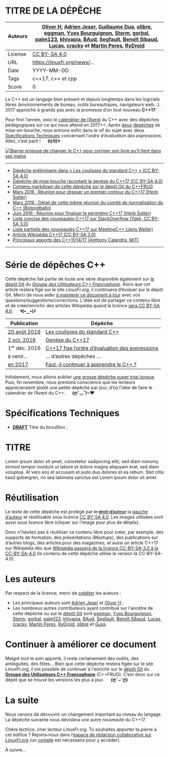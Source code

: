 TITRE DE LA DÉPÊCHE
===============================

Auteurs | [Oliver H](https://linuxfr.org/users/oliver_h), [Adrien Jeser](https://linuxfr.org/users/jeser), [Guillaume Dua](https://github.com/GuillaumeDua), [olibre](https://github.com/olibre), [eggman](https://linuxfr.org/users/eggman), [Yves Bourguignon](https://linuxfr.org/users/biomin), [Storm](https://linuxfr.org/users/storm--2), [gorbal](https://linuxfr.org/users/gorbal), [palm123](https://linuxfr.org/users/palm123), [khivapia](https://linuxfr.org/users/khivapia), [BAud](https://linuxfr.org/users/baud), [Segfault](https://linuxfr.org/users/elly), [Benoît Sibaud](https://linuxfr.org/users/oumph), [Lucas](https://linuxfr.org/users/george), [cracky](https://linuxfr.org/users/cracky) et [Martin Peres](https://linuxfr.org/users/mupuf), [RyDroid](https://linuxfr.org/users/rydroid)
--------|------------------------------
License | [CC BY-SA 4.0](http://creativecommons.org/licenses/by-sa/4.0/deed.fr)
URL     | https://linuxfr.org/news/...
Date    | YYYY-MM-DD
Tags    | c++17, c++ et cpp
Score   |   0

Le C++ est un langage bien présent et depuis longtemps dans les logiciels libres (environnements de bureau, outils bureautiques, navigateurs web…). 2017 approche à grands pas avec la promesse d’un tout nouveau **C++17**.
    
Pour finir l’année, voici le [calendrier de l’Avent][avent] du C++ avec des dépêches pédagogiques sur ce qui nous attend en 2017++. Après [deux][1] [dépêches][2] de mise-en-bouche, nous entrons enfin dans le vif du sujet avec deux [Spécifications Techniques][TS] concernant l’*ordre d’évaluation des expressions*. Allez, c’est parti ! &emsp; **ᕕ(ᐛ)ᕗ**
    
[avent]: https://fr.wikipedia.org/wiki/Calendrier_de_l'Avent
[1]: https://linuxfr.org/news/les-coulisses-du-standard-cpp
[2]: https://linuxfr.org/news/c-17-genese-d-une-version-mineure
[TS]: https://linuxfr.org/news/les-coulisses-du-standard-cpp#technical-specification-ts


[![Bjarne propose de changer le C++ pour corriger son livre qu'il tient dans ses mains](http://cpp-frug.github.io/materials/images/cpp17-bjarne-ordre-evaluation.png)](https://github.com/cpp-frug/materials/blob/gh-pages/images/README.md#un-bogue-dans-le-livre-de-bjarne)
 

----

* [Dépêche préliminaire dans « Les coulisses du standard C++ » (CC BY-SA 4.0)](https://linuxfr.org/news/les-coulisses-du-standard-cpp)
* [Dépêche de mise bouche racontant la genèse du C++17 (CC BY-SA 4.0)](https://linuxfr.org/news/c-17-genese-d-une-version-mineure)
* [Contenu markdown de cette dépêche sur le dépôt Git du C++FRUG](https://github.com/cpp-frug/materials/blob/gh-pages/news/2016-12-01_Cpp17-ordre-evaluation.md)
* [Mars 2016 : Réunion pour dresser un premier contour du C++17 (Herb Sutter)](https://isocpp.org/blog/2016/03/trip-report-jax-sutter)
* [Mars 2016 : Détail de cette même réunion du comité de normalisation du C++ (Botondballo)](https://botondballo.wordpress.com/2016/03/21/trip-report-c-standards-meeting-in-jacksonville-february-2016/)
* [Juin 2016 : Réunion pour finaliser le périmètre C++17 (Herb Sutter)](https://herbsutter.com/2016/06/30/trip-report-summer-iso-c-standards-meeting-oulu/)
* [Liste concise des nouveautés C++17 sur StackOverflow (Yakk, CC BY-SA 3.0)](http://stackoverflow.com/a/38060437/938111)
* [Liste partielle des nouveautés C++17 sur MeetingC++ (Jens Weller)](https://meetingcpp.com/index.php/br/items/final-features-of-c17.html)
* [Article Wikipédia C++17 (CC BY-SA 3.0)](https://en.wikipedia.org/wiki/C%2B%2B17)
* [Principaux apports des C++11/14/17 (Anthony Calandra, MIT)](https://github.com/AnthonyCalandra/modern-cpp-features/blob/master/README.md)

----

Série de dépêches C++
=====================
    
Cette dépêche fait partie de toute une série disponible également sur [le dépôt Git][dG] du [*Groupe des Utilisateurs C++ Francophone*][CppFRUG]. Alors que cet article restera figé sur le site *LinuxFr.org*, il continuera d’évoluer sur le dépôt Git. Merci de nous aider [à maintenir ce document à jour][md] avec vos questions/suggestions/corrections. L’idée est de partager ce contenu libre et de créer/enrichir des articles Wikipédia quand la licence [sera CC BY-SA 4.0](https://meta.wikimedia.org/wiki/Terms_of_use/Creative_Commons_4.0/fr). &emsp; **٩(•‿•)۶**
    
[dG]: https://github.com/cpp-frug/materials
[CppFRUG]: http://linuxfr.org/news/douzieme-rencontre-parisienne-c-mercredi-27-avril-2016#historique-des-rencontres-c-francophones
[md]: https://github.com/cpp-frug/materials/blob/gh-pages/news/README.md#pour-contribuer
    
Publication       | Dépêche                        
------------------|-------------------------------------------------
[20 août 2016][L1]|[Les coulisses du standard C++][G1]
[ 2 oct. 2016][L2]|[Genèse du C++17][G2]
1ᵉʳ déc. 2016     |[C++17 fixe l’ordre d’évaluation des expressions][G3]
à venir…          |… d’autres dépêches … 
[en 2017][LE]     |[Faut-il continuer à apprendre le C++ ?][GE]
    
Initialement, nous allions publier [une grosse dépêche super trop longue](https://github.com/cpp-frug/materials/blob/gh-pages/news/2016_n3_Cpp17_Nouveautes-du-langage.md). Puis, fin novembre, nous prenions conscience que les lecteurs apprécieraient plutôt une petite dépêche par jour, d’où l’idée de faire le calendrier de l’Avent du C++. &emsp; **(ღˇ◡ˇ)~♥**
    
[L1]: https://linuxfr.org/news/les-coulisses-du-standard-cpp
[L2]: https://linuxfr.org/news/cpp17-ameliore-les-lambdas-et-attribut-s
[LE]: https://linuxfr.org/news/faut-il-continuer-a-apprendre-le-cpp
    
[G1]: https://github.com/cpp-frug/materials/blob/gh-pages/news/2016_n1_Coulisses-du-standard.md
[G2]: https://github.com/cpp-frug/materials/blob/gh-pages/news/2016_n2_Cpp17_Genese-d-une-version-mineure.md
[G3]: https://github.com/cpp-frug/materials/blob/gh-pages/news/2016-12-01_Cpp17-ordre-evaluation.md
[GE]: https://github.com/cpp-frug/materials/blob/gh-pages/news/2017_n14_Faut-il-apprendre-le-Cpp.md

Spécifications Techniques
=========================
    
* [**DRAFT**](https://wg21.link/DRAFT) Titre du brouillion ; 

TITRE
========

Lorem ipsum dolor sit amet, consetetur sadipscing elitr, sed diam nonumy eirmod
tempor invidunt ut labore et dolore magna aliquyam erat, sed diam voluptua. At
vero eos et accusam et justo duo dolores et ea rebum. Stet clita kasd gubergren,
no sea takimata sanctus est Lorem ipsum dolor sit amet.

Réutilisation
=============
    
Le texte de cette dépêche est protégé par ~~le [droit d’auteur](https://fr.wikipedia.org/wiki/Droit_d%27auteur#Droit_d.E2.80.99auteur_traditionnel_vs._licences_de_libre_diﬀusion)~~ la [gauche d’auteur](https://fr.wikipedia.org/wiki/Gauche_d'auteur) et réutilisable sous licence [CC BY-SA 4.0](https://creativecommons.org/licenses/by-sa/4.0/deed.fr). Les images utilisées sont aussi sous licence libre (cliquer sur l'image pour plus de détails).
    
Donc n'hésitez pas à réutiliser ce contenu libre pour créer, par exemple, des supports de formation, des présentations _(Meetups)_, des publications sur d’autres blogs, des articles pour des magazines, et aussi un article C++17 sur Wikipédia dès que [Wikipédia passera de la licence CC-BY-SA-3.0 à la CC-BY-SA-4.0](https://meta.wikimedia.org/wiki/Terms_of_use/Creative_Commons_4.0) (le contenu de cette dépêche utilise la version la CC-BY-SA-4.0).
    

Les auteurs
===========
    
Par respect de la licence, merci de [créditer](https://fr.wiktionary.org/wiki/cr%C3%A9diter#Verbe) les auteurs :
    
* Les principaux auteurs sont [Adrien Jeser](https://linuxfr.org/users/jeser) et [Oliver H](https://linuxfr.org/users/oliver_h) ;
* Les nombreux autres contributeurs ayant contribué sur l'ancêtre de cette dépêche ou sur le [dépôt Git](https://github.com/cpp-frug/materials) sont [eggman](https://linuxfr.org/users/eggman), [Yves Bourguignon](https://linuxfr.org/users/biomin), [Storm](https://linuxfr.org/users/storm--2), [gorbal](https://linuxfr.org/users/gorbal), [palm123](https://linuxfr.org/users/palm123), [khivapia](https://linuxfr.org/users/khivapia), [BAud](https://linuxfr.org/users/baud), [Segfault](https://linuxfr.org/users/elly), [Benoît Sibaud](https://linuxfr.org/users/oumph), [Lucas](https://linuxfr.org/users/george), [cracky](https://linuxfr.org/users/cracky), [Martin Peres](https://linuxfr.org/users/mupuf), [RyDroid](https://linuxfr.org/users/rydroid), [olibre](https://github.com/olibre) et [Guss](https://github.com/GuillaumeDua).
    

Continuer à améliorer ce document
=================================
    
Malgré tout le soin apporté, il reste certainement des oublis, des ambiguïtés, des fôtes... Bien que cette dépêche restera figée sur le site *LinuxFr.org*, il est possible de continuer à l'enrichir sur le [dépôt Git](https://github.com/cpp-frug/materials/blob/gh-pages/news/2016_n3_Cpp17_Nouveautes-du-langage.md) du [**Groupe des Utilisateurs C++ Francophone**](http://linuxfr.org/news/douzieme-rencontre-parisienne-c-mercredi-27-avril-2016#historique-des-rencontres-c-francophones) (C++FRUG). C’est donc sur ce dépôt que se trouve les versions les plus à jour. &emsp; **(ღ˘⌣˘ღ)**

La suite
========
    
Nous venons de découvrir un changement important au niveau du langage. La dépêche suivante nous dévoilera une autre nouveauté du C++17.
    
Chère lectrice, cher lecteur _LinuxFr.org_. Tu souhaites apporter ta pierre à cet édifice ? Rejoins‐nous dans l’[espace de rédaction collaborative sur _LinuxFr.org_](https://linuxfr.org/redaction) (un [compte](https://linuxfr.org/compte/inscription) est nécessaire pour y accéder).
    
À suivre...
